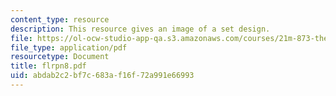```yaml
---
content_type: resource
description: This resource gives an image of a set design.
file: https://ol-ocw-studio-app-qa.s3.amazonaws.com/courses/21m-873-theater-arts-topics-fall-2004-january-iap-2005/abdab2c2bf7c683af16f72a991e66993_flrpn8.pdf
file_type: application/pdf
resourcetype: Document
title: flrpn8.pdf
uid: abdab2c2-bf7c-683a-f16f-72a991e66993
---
```

